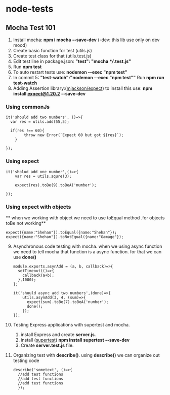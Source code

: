 # node-tests

## Mocha Test 101

1. Install mocha: **npm i mocha --save-dev** (-dev: this lib use only on dev mood)
2. Create basic function for test (utils.js)
3. Create test class for that (utils.test.js)
4. Edit test line in package.json: **"test": "mocha _*/_.test.js"**
5. Run **npm test**
6. To auto restart tests use: **nodemon --exec "npm test"**
7. In commit 5: **"test-watch":"nodemon --exec \"npm test\""** Run **npm run test-watch**
8. Adding Assertion library:([mjackson/expect](https://github.com/mjackson/expect)) to install this use: **npm install expect@1.20.2 --save-dev**<br>

### Using commonJs

```
it('should add two numbers', ()=>{
  var res = utils.add(55,5);

  if(res !== 60){
		throw new Error(`Expect 60 but got ${res}`);
	}

});
```

### Using expect

```
it('sholud add one number',()=>{
    var res = utils.squre(3);

    expect(res).toBe(9).toBeA('number');

});
```
### Using expect with objects
** when we working with object we need to use toEqual method .for objects toBe not working**

```
expect({name:"Shehan"}).toEqual({name:"Shehan"});
expect({name:"Shehan"}).toNotEqual({name:"Gamage"});
```

9. Asynchronous code testing with mocha.
     when we using async function we need to tell mocha that function is a async function. for that we can use **done()**

      ```
      module.exports.asynAdd = (a, b, callback)=>{
        setTimeout(()=>{
          callback(a+b);
        },1000);
      };
      ```

      ```
      it('should async add two numbers',(done)=>{
          utils.asynAdd(3, 4, (sum)=>{
            expect(sum).toBe(7).toBeA('number');
            done();
          });
      });
      ```

10. Testing Express applications with supertest and mocha.
    1. install Express and create **server.js**.
    2. install ([supertest](https://github.com/visionmedia/supertest)) **npm install supertest --save-dev**
    3. Create **server.test.js** file.

11. Organizing test with **describe()**.
      using **describe()** we can organize out testing code

      ```
      describe('sometext', ()=>{
        //add test functions
        //add test functions
        //add test functions
        });
      ```
      
